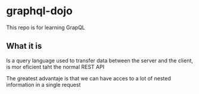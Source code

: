 # graphql-dojo

This repo is for learning GrapQL

## What it is

Is a query language used to transfer data between the server and the client, is mor eficient taht the normal REST API

The greatest advantaje is that we can have acces to a lot of nested information in a single request
